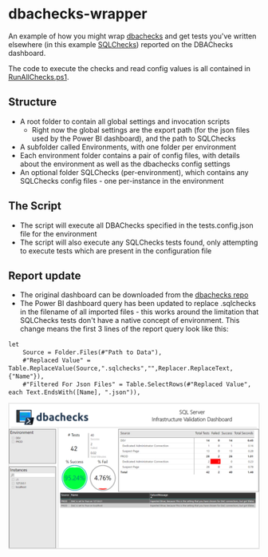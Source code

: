# dbachecks-wrapper
An example of how you might wrap [dbachecks](https://github.com/sqlcollaborative/dbachecks) and get tests you've written elsewhere (in this example [SQLChecks](https://github.com/taddison/SQLChecks)) reported on the DBAChecks dashboard.

The code to execute the checks and read config values is all contained in [RunAllChecks.ps1](https://github.com/taddison/dbachecks-wrapper/blob/master/Checks/RunChecks.ps1).

## Structure
- A root folder to contain all global settings and invocation scripts
  - Right now the global settings are the export path (for the json files used by the Power BI dashboard), and the path to SQLChecks
- A subfolder called Environments, with one folder per environment
- Each environment folder contains a pair of config files, with details about the environment as well as the dbachecks config settings
- An optional folder SQLChecks (per-environment), which contains any SQLChecks config files - one per-instance in the environment

## The Script
- The script will execute all DBAChecks specified in the tests.config.json file for the environment
- The script will also execute any SQLChecks tests found, only attempting to execute tests which are present in the configuration file

## Report update
- The original dashboard can be downloaded from the [dbachecks repo](https://github.com/sqlcollaborative/dbachecks)
- The Power BI dashboard query has been updated to replace .sqlchecks in the filename of all imported files - this works around the limitation that SQLChecks tests don't have a native concept of environment.  This change means the first 3 lines of the report query look like this:

```
let
    Source = Folder.Files(#"Path to Data"),
    #"Replaced Value" = Table.ReplaceValue(Source,".sqlchecks","",Replacer.ReplaceText,{"Name"}),
    #"Filtered For Json Files" = Table.SelectRows(#"Replaced Value", each Text.EndsWith([Name], ".json")),
```

![Dashboard](/img/DashboardExample.png)
